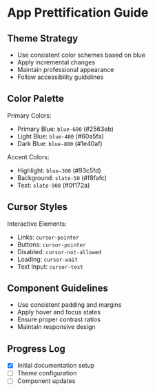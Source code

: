 # App Prettification Guide

## Theme Strategy
- Use consistent color schemes based on blue
- Apply incremental changes
- Maintain professional appearance
- Follow accessibility guidelines

## Color Palette
Primary Colors:
- Primary Blue: `blue-600` (#2563eb)
- Light Blue: `blue-400` (#60a5fa)
- Dark Blue: `blue-800` (#1e40af)

Accent Colors:
- Highlight: `blue-300` (#93c5fd)
- Background: `slate-50` (#f8fafc)
- Text: `slate-900` (#0f172a)

## Cursor Styles
Interactive Elements:
- Links: `cursor-pointer`
- Buttons: `cursor-pointer`
- Disabled: `cursor-not-allowed`
- Loading: `cursor-wait`
- Text Input: `cursor-text`

## Component Guidelines
- Use consistent padding and margins
- Apply hover and focus states
- Ensure proper contrast ratios
- Maintain responsive design

## Progress Log
- [x] Initial documentation setup
- [ ] Theme configuration
- [ ] Component updates 